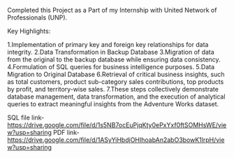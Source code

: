 Completed this Project as a Part of my Internship with United Network of Professionals (UNP).

Key Highlights:

1.Implementation of primary key and foreign key relationships for data integrity.
2.Data Transformation in Backup Database
3.Migration of data from the original to the backup database while ensuring data consistency.
4.Formulation of SQL queries for business intelligence purposes.
5.Data Migration to Original Database
6.Retrieval of critical business insights, such as total customers, product sub-category sales contributions, top products by profit, and territory-wise sales.
7.These steps collectively demonstrate database management, data transformation, and the execution of analytical queries to extract meaningful insights from the Adventure Works dataset.

SQL file link-https://drive.google.com/file/d/1s5NB7ocEuPjqKty0ePxYxf0ftSOMHsWE/view?usp=sharing
PDF link-https://drive.google.com/file/d/1ASyYiHbdjOHIhoabAn2abO3bowK1lrpH/view?usp=sharing
